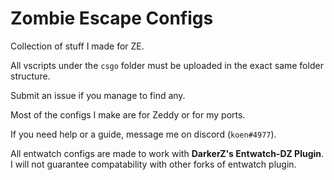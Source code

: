 
# Zombie Escape Configs

Collection of stuff I made for ZE.

All vscripts under the `csgo` folder must be uploaded in the exact same folder structure.

Submit an issue if you manage to find any.

Most of the configs I make are for Zeddy or for my ports.

If you need help or a guide, message me on discord (`koen#4977`).

All entwatch configs are made to work with **DarkerZ's Entwatch-DZ Plugin**. I will not guarantee compatability with other forks of entwatch plugin.